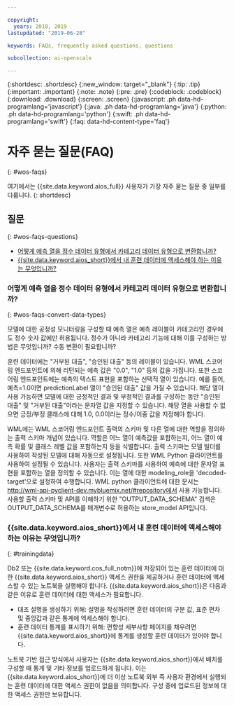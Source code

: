```yaml
---

copyright:
  years: 2018, 2019
lastupdated: "2019-06-28"

keywords: FAQs, frequently asked questions, questions

subcollection: ai-openscale

---
```


{:shortdesc: .shortdesc}
{:new_window: target="_blank"}
{:tip: .tip}
{:important: .important}
{:note: .note}
{:pre: .pre}
{:codeblock: .codeblock}
{:download: .download}
{:screen: .screen}
{:javascript: .ph data-hd-programlang='javascript'}
{:java: .ph data-hd-programlang='java'}
{:python: .ph data-hd-programlang='python'}
{:swift: .ph data-hd-programlang='swift'}
{:faq: data-hd-content-type='faq'}

# 자주 묻는 질문(FAQ)
{: #wos-faqs}

여기에서는 {{site.data.keyword.aios_full}} 사용자가 가장 자주 묻는 질문 중 일부를 다룹니다.
{: shortdesc}

## 질문
{: #wos-faqs-questions}

- [어떻게 예측 열을 정수 데이터 유형에서 카테고리 데이터 유형으로 변환합니까?](#wos-faqs-convert-data-types)
- [{{site.data.keyword.aios_short}}에서 내 훈련 데이터에 액세스해야 하는 이유는 무엇입니까?](#trainingdata)

### 어떻게 예측 열을 정수 데이터 유형에서 카테고리 데이터 유형으로 변환합니까?
{: #wos-faqs-convert-data-types}

모델에 대한 공정성 모니터링을 구성할 때 예측 열은 예측 레이블이 카테고리인 경우에도 정수 숫자 값에만 허용됩니다. 정수가 아니라 카테고리 기능에 대해 이를 구성하는 방법은 무엇입니까? 수동 변환이 필요합니까? 

훈련 데이터에는 "거부된 대출", "승인된 대출" 등의 레이블이 있습니다. WML 스코어링 엔드포인트에 의해 리턴되는 예측 값은 "0.0", "1.0" 등의 값을 가집니다. 또한 스코어링 엔드포인트에는 예측의 텍스트 표현을 포함하는 선택적 열이 있습니다. 예를 들어, 예측=1.0이면 predictionLabel 열이 "승인된 대출" 값을 가질 수 있습니다. 해당 열이 사용 가능하면 모델에 대한 긍정적인 결과 및 부정적인 결과를 구성하는 동안 "승인된 대출" 및 "거부된 대출"이라는 문자열 값을 지정할 수 있습니다. 해당 열을 사용할 수 없으면 긍정/부정 클래스에 대해 1.0, 0.0이라는 정수/이중 값을 지정해야 합니다.

WML에는 WML 스코어링 엔드포인트 출력의 스키마 및 다른 열에 대한 역할을 정의하는 출력 스키마 개념이 있습니다. 역할은 어느 열이 예측값을 포함하는지, 어느 열이 예측 확률 및 클래스 레벨 값을 포함하는지 등을 식별합니다. 출력 스키마는 모델 빌더를 사용하여 작성된 모델에 대해 자동으로 설정됩니다. 또한 WML Python 클라이언트를 사용하여 설정될 수 있습니다. 사용자는 출력 스키마를 사용하여 예측에 대한 문자열 표현을 포함하는 열을 정의할 수 있습니다. 이는 열에 대한 modeling_role을 'decoded-target'으로 설정하여 수행합니다. WML python 클라이언트에 대한 문서는 http://wml-api-pyclient-dev.mybluemix.net/#repository에서 사용 가능합니다. 사용할 출력 스키마 및 API를 이해하기 위한 "OUTPUT_DATA_SCHEMA" 검색은 OUTPUT_DATA_SCHEMA를 매개변수로 허용하는 store_model API입니다.

### {{site.data.keyword.aios_short}}에서 내 훈련 데이터에 액세스해야 하는 이유는 무엇입니까?
{: #trainingdata}

Db2 또는 {{site.data.keyword.cos_full_notm}}에 저장되어 있는 훈련 데이터에 대한 {{site.data.keyword.aios_short}} 액세스 권한을 제공하거나 훈련 데이터에 액세스할 수 있는 노트북을 실행해야 합니다. {{site.data.keyword.aios_short}}은 다음과 같은 이유로 훈련 데이터에 대한 액세스가 필요합니다.

- 대조 설명을 생성하기 위해: 설명을 작성하려면 훈련 데이터의 구분 값, 표준 편차 및 중앙값과 같은 통계에 액세스해야 합니다.
- 훈련 데이터 통계를 표시하기 위해: 편향성 세부사항 페이지를 채우려면 {{site.data.keyword.aios_short}}에 통계를 생성할 훈련 데이터가 있어야 합니다.

<!---
- To compute drift: Training data is required to build the drift detection model.
- To identify and suggest features to monitor for fairness: {{site.data.keyword.aios_short}} needs access to training data to suggest reference and monitored ranges.
--->

노트북 기반 접근 방식에서 사용자는 {{site.data.keyword.aios_short}}에서 배치를 구성할 때 통계 및 기타 정보를 업로드하게 됩니다. 이는 {{site.data.keyword.aios_short}}에 더 이상 노트북 외부 즉 사용자 환경에서 실행되는 훈련 데이터에 대한 액세스 권한이 없음을 의미합니다. 구성 중에 업로드된 정보에 대한 액세스 권한만 보유합니다.


